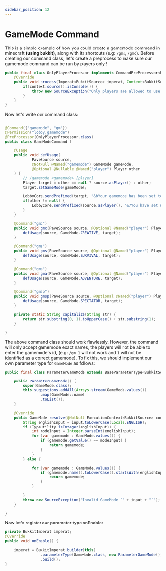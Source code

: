 ```yaml
---
sidebar_position: 12
---
```

# GameMode Command

This is a simple example of how you could create a gamemode command in minecraft **(using bukkit)**, along with its shortcuts (e.g: `/gms`, `/gmc`).
Before creating our command class, let's create a preprocess to make sure our gamemode command can be run by players only !
```java
public final class OnlyPlayerProcessor implements CommandPreProcessor<BukkitSource> {
    @Override
    public void process(Imperat<BukkitSource> imperat, Context<BukkitSource> context, CommandUsage<BukkitSource> usage) throws ImperatException {
        if(context.source().isConsole()) {
            throw new SourceException("Only players are allowed to use this command !");
        }
    }
}
```

Now let's write our command class:
```java

@Command({"gamemode", "gm"})
@Permission("lobby.gamemode")
@PreProcessor(OnlyPlayerProcessor.class)
public class GameModeCommand {

    @Usage
    public void defUsage(
            PaveSource source,
            @NotNull @Named("gamemode") GameMode gameMode,
            @Optional @Nullable @Named("player") Player other
    ) {
        // /gamemode <gamemode> [player]
        Player target = other == null ? source.asPlayer() : other;
        target.setGameMode(gameMode);

        LobbyCore.sendPrefixed(target, "&bYour gamemode has been set to &f&l" + capitalize(gameMode.name()));
        if(other != null) {
            LobbyCore.sendPrefixed(source.asPlayer(), "&7You have set &2" + other.getName() + "&7's gamemode to &2" + capitalize(gameMode.name()));
        }
    }

    @Command("gmc")
    public void gmc(PaveSource source, @Optional @Named("player") Player target) {
        defUsage(source, GameMode.CREATIVE, target);
    }

    @Command("gms")
    public void gms(PaveSource source, @Optional @Named("player") Player target) {
        defUsage(source, GameMode.SURVIVAL, target);
    }

    @Command("gma")
    public void gma(PaveSource source, @Optional @Named("player") Player target) {
        defUsage(source, GameMode.ADVENTURE, target);
    }

    @Command("gmsp")
    public void gmsp(PaveSource source, @Optional @Named("player") Player target) {
        defUsage(source, GameMode.SPECTATOR, target);
    }

    private static String capitalize(String str) {
        return str.substring(0, 1).toUpperCase() + str.substring(1);
    }

}
```

The above command class should work flawlessly. However, the command will only accept gamemode exact names,
the players will not be able to enter the gamemode's id, (e.g: `/gm 1` will not work and `1` will not be identified as a correct gamemode).
To fix this, we should implement our own parameter type for `GameMode` as follows:
```java
public final class ParameterGameMode extends BaseParameterType<BukkitSource, GameMode> {

    public ParameterGameMode() {
        super(GameMode.class);
        this.suggestions.addAll(Arrays.stream(GameMode.values())
                .map(GameMode::name)
                .toList());
    }

    @Override
    public GameMode resolve(@NotNull ExecutionContext<BukkitSource> context, @NotNull CommandInputStream<BukkitSource> stream, String input) throws ImperatException {
        String englishInput = input.toLowerCase(Locale.ENGLISH);
        if (TypeUtility.isInteger(englishInput)) {
            int modeInput = Integer.parseInt(englishInput);
            for (var gamemode : GameMode.values()) {
                if (gamemode.getValue() == modeInput) {
                    return gamemode;
                }
            }
        } else {

            for (var gamemode : GameMode.values()) {
                if (gamemode.name().toLowerCase().startsWith(englishInput)) {
                    return gamemode;
                }
            }

        }
        throw new SourceException("Invalid GameMode `" + input + "`");
    }

}
```

Now let's register our parameter type onEnable:
```java
private BukkitImperat imperat;
@Override
public void onEnable() {

    imperat = BukkitImperat.builder(this)
                .parameterType(GameMode.class, new ParameterGameMode())
                .build();
}
```